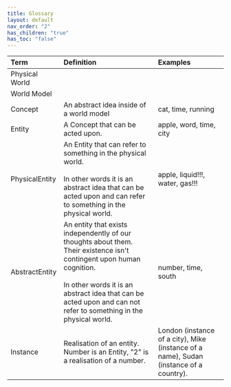 ```yaml
---
title: Glossary
layout: default
nav_order: "2"
has_children: "true"
has_toc: "false"
---
```


|     **Term**                 | **Definition**                                                                                                                                                                                                                                                                                                                                                               | **Examples**                                                                                                                                                                       |
|:-----------------------------|:-----------------------------------------------------------------------------------------------------------------------------------------------------------------------------------------------------------------------------------------------------------------------------------------------------------------------------------------------------------------------------|:-----------------------------------------------------------------------------------------------------------------------------------------------------------------------------------|
|    Physical World            |                                                                                                                                                                                                                                                                                                                                                                              |                                                                                                                                                                                    |
|    World Model               |                                                                                                                                                                                                                                                                                                                                                                              |                                                                                                                                                                                    |
|    Concept                   |    An abstract idea inside of a world model                                                                                                                                                                                                                                                                                                                                  |     cat, time, running                                                                                                                                                             |
|    Entity                    |    A Concept that can be acted upon.                                                                                                                                                                                                                                                                                                                                         |    apple, word, time, city                                                                                                                                                         |
|    PhysicalEntity            |    An Entity that can refer to something in the physical world.<div><br></div><div>In other words it is an abstract idea that can be acted upon and can refer to something in the physical world.</div>                                                                                                                                                                      |    apple, liquid!!!, water, gas!!!                                                                                                                                                 |
|    AbstractEntity            |    An entity that exists independently of our thoughts about them. Their existence isn't contingent upon human cognition.&nbsp;<div><br></div><div>In other words it is an abstract idea that can be acted upon and can not refer to something in the physical world.<br></div>                                                                                              |    number, time, south                                                                                                                                                             |
|  Instance                    |  Realisation of an entity.<div>Number is an Entity, "2" is a realisation of a number.</div>                                                                                                                                                                                                                                                                                  |  London (instance of a city), Mike (instance of a name), Sudan (instance of a country).                                                                                            |  


